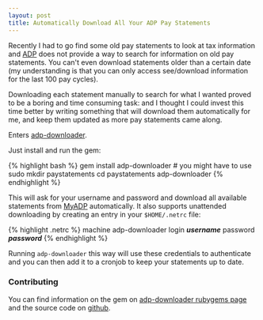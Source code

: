 ```yaml
---
layout: post
title: Automatically Download All Your ADP Pay Statements
---
```


Recently I had to go find some old pay statements to look at tax
information and [ADP][] does not provide a way to search for information
on old pay statements. You can't even download statements older than a
certain date (my understanding is that you can only access see/download
information for the last 100 pay cycles).

Downloading each statement manually to search for what I wanted proved
to be a boring and time consuming task: and I thought I could invest
this time better by writing something that will download them
automatically for me, and keep them updated as more pay statements came
along.

Enters [adp-downloader][].

Just install and run the gem:

{% highlight bash %}
gem install adp-downloader  # you might have to use sudo
mkdir paystatements
cd paystatements
adp-downloader
{% endhighlight %}

This will ask for your username and password and download all available
statements from [MyADP][] automatically. It also supports unattended
downloading by creating an entry in your `$HOME/.netrc` file:

{% highlight .netrc %}
machine adp-downloader login ___username___ password ___password___
{% endhighlight %}

Running `adp-downloader` this way will use these credentials to
authenticate and you can then add it to a cronjob to keep your
statements up to date.


### Contributing

You can find information on the gem on [adp-downloader rubygems
page][gem] and the source code on [github][adp-downloader].


[adp-downloader]: https://github.com/andersonvom/adp-downloader
  "Automatically download ADP pay statements and tax statements"
[ADP]: https://www.adp.com/
  "ADP website"
[MyADP]: https://my.adp.com/static/redbox
  "MyADP Redbox portal"
[gem]: https://rubygems.org/gems/adp-downloader
  "adp-downloader rubygem page"
